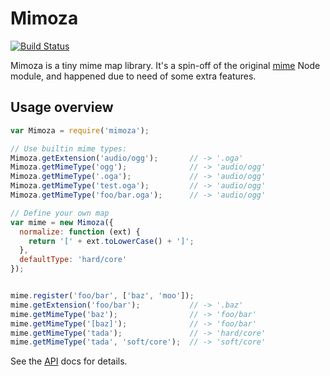 # Mimoza

[![Build Status](https://secure.travis-ci.org/nodeca/mimoza.png?branch=master)](http://travis-ci.org/nodeca/mimoza)

Mimoza is a tiny mime map library. It's a spin-off of the original [mime][1]
Node module, and happened due to need of some extra features.

[1]: https://github.com/broofa/node-mime


## Usage overview

``` javascript
var Mimoza = require('mimoza');

// Use builtin mime types:
Mimoza.getExtension('audio/ogg');       // -> '.oga'
Mimoza.getMimeType('ogg');              // -> 'audio/ogg'
Mimoza.getMimeType('.oga');             // -> 'audio/ogg'
Mimoza.getMimeType('test.oga');         // -> 'audio/ogg'
Mimoza.getMimeType('foo/bar.oga');      // -> 'audio/ogg'

// Define your own map
var mime = new Mimoza({
  normalize: function (ext) {
    return '[' + ext.toLowerCase() + ']';
  },
  defaultType: 'hard/core'
});


mime.register('foo/bar', ['baz', 'moo']);
mime.getExtension('foo/bar');           // -> '.baz'
mime.getMimeType('baz');                // -> 'foo/bar'
mime.getMimeType('[baz]');              // -> 'foo/bar'
mime.getMimeType('tada');               // -> 'hard/core'
mime.getMimeType('tada', 'soft/core');  // -> 'soft/core'
```

See the [API][2] docs for details.

[2]: http://nodeca.github.com/mimoza
